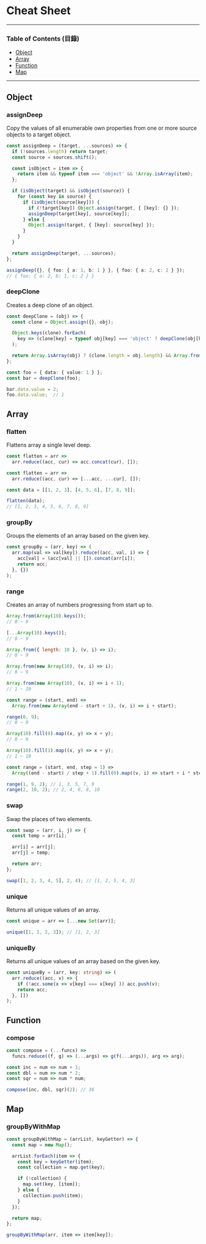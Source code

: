# Cheat Sheet

***

### Table of Contents (目錄)

* [Object](#object)
* [Array](#array)
* [Function](#function)
* [Map](#map)

***

## Object

### assignDeep

Copy the values of all enumerable own properties from one or more source objects to a target object.

```ts
const assignDeep = (target, ...sources) => {
  if (!sources.length) return target;
  const source = sources.shift();

  const isObject = item => {
    return item && typeof item === 'object' && !Array.isArray(item);
  };

  if (isObject(target) && isObject(source)) {
    for (const key in source) {
      if (isObject(source[key])) {
        if (!target[key]) Object.assign(target, { [key]: {} });
        assignDeep(target[key], source[key]);
      } else {
        Object.assign(target, { [key]: source[key] });
      }
    }
  }

  return assignDeep(target, ...sources);
};

assignDeep({}, { foo: { a: 1, b: 1 } }, { foo: { a: 2, c: 2 } });
// { foo: { a: 2, b: 1, c: 2 } }
```

### deepClone

Creates a deep clone of an object.

```ts
const deepClone = (obj) => {
  const clone = Object.assign({}, obj);

  Object.keys(clone).forEach(
    key => (clone[key] = typeof obj[key] === 'object' ? deepClone(obj[key]) : obj[key])
  );

  return Array.isArray(obj) ? (clone.length = obj.length) && Array.from(clone) : clone;
};

const foo = { data: { value: 1 } };
const bar = deepClone(foo);

bar.data.value = 2;
foo.data.value;  // 1
```

## Array

### flatten

Flattens array a single level deep.

```js
const flatten = arr =>
  arr.reduce((acc, cur) => acc.concat(cur), []);

const flatten = arr =>
  arr.reduce((acc, cur) => [...acc, ...cur], []);

const data = [[1, 2, 3], [4, 5, 6], [7, 8, 9]];

flatten(data);
// [1, 2, 3, 4, 5, 6, 7, 8, 9]
```

### groupBy

Groups the elements of an array based on the given key.

```ts
const groupBy = (arr, key) => (
  arr.map(val => val[key]).reduce((acc, val, i) => {
    acc[val] = (acc[val] || []).concat(arr[i]);
    return acc;
  }, {})
);
```

### range

Creates an array of numbers progressing from start up to.

```js
Array.from(Array(10).keys());
// 0 ~ 9

[...Array(10).keys()];
// 0 ~ 9

Array.from({ length: 10 }, (v, i) => i);
// 0 ~ 9

Array.from(new Array(10), (v, i) => i);
// 0 ~ 9

Array.from(new Array(10), (v, i) => i + 1);
// 1 ~ 10

const range = (start, end) =>
  Array.from(new Array(end - start + 1), (v, i) => i + start);

range(0, 9);
// 0 ~ 9

Array(10).fill(0).map((x, y) => x + y);
// 0 ~ 9

Array(10).fill(1).map((x, y) => x + y);
// 1 ~ 10

const range = (start, end, step = 1) =>
  Array((end - start) / step + 1).fill(0).map((v, i) => start + i * step);

range(1, 9, 2); // 1, 3, 5, 7, 9
range(2, 10, 2); // 2, 4, 6, 8, 10
```

### swap

Swap the places of two elements.

```ts
const swap = (arr, i, j) => {
  const temp = arr[i];

  arr[i] = arr[j];
  arr[j] = temp;

  return arr;
};

swap([1, 2, 3, 4, 5], 2, 4); // [1, 2, 5, 4, 3]
```

### unique

Returns all unique values of an array.

```ts
const unique = arr => [...new Set(arr)];

unique([1, 1, 2, 3]); // [1, 2, 3]
```

### uniqueBy

Returns all unique values of an array based on the given key.

```ts
const uniqueBy = (arr, key: string) => (
  arr.reduce((acc, v) => {
    if (!acc.some(x => v[key] === x[key] )) acc.push(v);
    return acc;
  }, [])
);
```

## Function

### compose

```ts
const compose = (...funcs) =>
  funcs.reduce((f, g) => (...args) => g(f(...args)), arg => arg);

const inc = num => num + 1;
const dbl = num => num * 2;
const sqr = num => num * num;

compose(inc, dbl, sqr)(2); // 36
```

## Map

### groupByWithMap

```ts
const groupByWithMap = (arrList, keyGetter) => {
  const map = new Map();

  arrList.forEach(item => {
    const key = keyGetter(item);
    const collection = map.get(key);

    if (!collection) {
      map.set(key, [item]);
    } else {
      collection.push(item);
    }
  });

  return map;
};

groupByWithMap(arr, item => item[key]);
```

